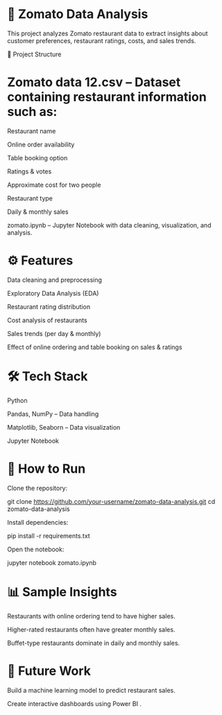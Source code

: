 # 🍴 Zomato Data Analysis

This project analyzes Zomato restaurant data to extract insights about customer preferences, restaurant ratings, costs, and sales trends.

📂 Project Structure

# Zomato data 12.csv – Dataset containing restaurant information such as:

Restaurant name

Online order availability

Table booking option

Ratings & votes

Approximate cost for two people

Restaurant type

Daily & monthly sales

zomato.ipynb – Jupyter Notebook with data cleaning, visualization, and analysis.

# ⚙️ Features

Data cleaning and preprocessing

Exploratory Data Analysis (EDA)

Restaurant rating distribution

Cost analysis of restaurants

Sales trends (per day & monthly)

Effect of online ordering and table booking on sales & ratings

# 🛠️ Tech Stack

Python

Pandas, NumPy – Data handling

Matplotlib, Seaborn – Data visualization

Jupyter Notebook

# 🚀 How to Run

Clone the repository:

git clone https://github.com/your-username/zomato-data-analysis.git
cd zomato-data-analysis


Install dependencies:

pip install -r requirements.txt


Open the notebook:

jupyter notebook zomato.ipynb

# 📊 Sample Insights

Restaurants with online ordering tend to have higher sales.

Higher-rated restaurants often have greater monthly sales.

Buffet-type restaurants dominate in daily and monthly sales.

# 📌 Future Work

Build a machine learning model to predict restaurant sales.

Create interactive dashboards using Power BI .
